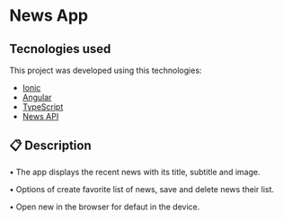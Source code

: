 # News App

## Tecnologies used

This project was developed using this technologies: 
- [Ionic](https://ionicframework.com/)
- [Angular](https://angular.io/)
- [TypeScript](https://www.typescriptlang.org/)
- [News API](https://newsapi.org/docs)

## :clipboard: Description 

• The app displays the recent news with its title, subtitle and image.

• Options of create favorite list of news, save and delete news their list.

• Open new in the browser for defaut in the device. 

